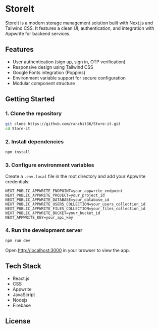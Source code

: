 
# StoreIt

StoreIt is a modern storage management solution built with Next.js and Tailwind CSS. It features a clean UI, authentication, and integration with Appwrite for backend services.

## Features

- User authentication (sign up, sign in, OTP verification)
- Responsive design using Tailwind CSS
- Google Fonts integration (Poppins)
- Environment variable support for secure configuration
- Modular component structure

## Getting Started

### 1. Clone the repository

```bash
git clone https://github.com/ranchit36/Store-it.git
cd Store-it
```

### 2. Install dependencies

```bash
npm install
```

### 3. Configure environment variables

Create a `.env.local` file in the root directory and add your Appwrite credentials:

```env
NEXT_PUBLIC_APPWRITE_ENDPOINT=your_appwrite_endpoint
NEXT_PUBLIC_APPWRITE_PROJECT=your_project_id
NEXT_PUBLIC_APPWRITE_DATABASE=your_database_id
NEXT_PUBLIC_APPWRITE_USERS_COLLECTION=your_users_collection_id
NEXT_PUBLIC_APPWRITE_FILES_COLLECTION=your_files_collection_id
NEXT_PUBLIC_APPWRITE_BUCKET=your_bucket_id
NEXT_APPWRITE_KEY=your_api_key
```

### 4. Run the development server

```bash
npm run dev
```

Open [http://localhost:3000](http://localhost:3000) in your browser to view the app.

## Tech Stack

- React.js
-  CSS
- Appwrite
- JavaScript
- Nodejs
- Firebase

## License
